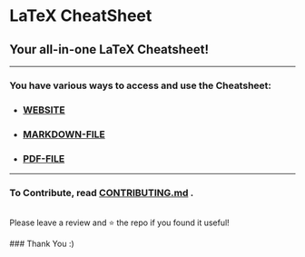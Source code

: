 # LaTeX CheatSheet

## Your all-in-one LaTeX Cheatsheet!
---

### You have various ways to access and use the Cheatsheet:

- ### [WEBSITE](https://latex-cheatsheet.vercel.app/)
- ### [MARKDOWN-FILE](MARKDOWN/Cheatsheet_MD.md)
- ### [PDF-FILE](PDF/latexsheet.pdf)

---

### To Contribute, read [CONTRIBUTING.md](CONTRIBUTING.md) . 
<p>
  <br>
Please leave a review and ⭐ the repo if you found it useful! </br>
</p>
### Thank You :)


